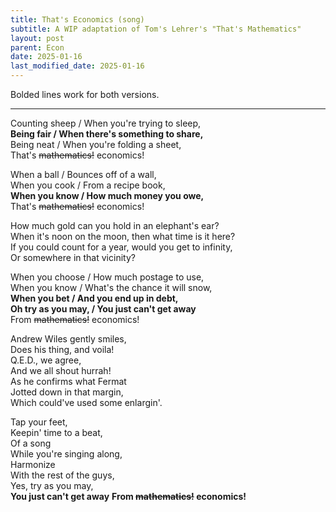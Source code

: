 ```yaml
---
title: That's Economics (song)
subtitle: A WIP adaptation of Tom's Lehrer's "That's Mathematics" 
layout: post
parent: Econ
date: 2025-01-16
last_modified_date: 2025-01-16
---
```


Bolded lines work for both versions.

---

Counting sheep  / When you're trying to sleep,  
**Being fair  / When there's something to share,**  
Being neat  / When you're folding a sheet,  
That's ~~mathematics!~~ economics!  

When a ball / Bounces off of a wall,  
When you cook / From a recipe book,  
**When you know / How much money you owe,**  
That's ~~mathematics!~~ economics!  


How much gold can you hold in an elephant's ear?  
When it's noon on the moon, then what time is it here?  
If you could count for a year, would you get to infinity,  
Or somewhere in that vicinity?  

When you choose / How much postage to use,  
When you know / What's the chance it will snow,  
**When you bet / And you end up in debt,**  
**Oh try as you may, / You just can't get away**  
From ~~mathematics!~~ economics!  


Andrew Wiles gently smiles,  
Does his thing, and voila!  
Q.E.D., we agree,  
And we all shout hurrah!  
As he confirms what Fermat  
Jotted down in that margin,  
Which could've used some enlargin'.  

Tap your feet,  
Keepin' time to a beat,  
Of a song  
While you're singing along,  
Harmonize  
With the rest of the guys,  
Yes, try as you may,  
**You just can't get away** 
**From ~~mathematics!~~ economics!**




